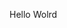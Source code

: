 Hello Wolrd























































































































































































































































































































































































































































































































































































































































































































































































































































































































































































































































































































































































































































































































































































































































































































































































































































































































































































































































































































































































































































































































































































































































































































































































































































































































































































































































































































































































































































































































































































































































































































































































































































































































































































































































